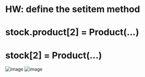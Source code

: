 # HW: define the setitem method
#     stock.product[2] = Product(...)
#     stock[2] = Product(...)

![image](https://user-images.githubusercontent.com/104380929/196023013-35b8f7a2-5886-45db-8dd7-2bbfe82fa1eb.png)
![image](https://user-images.githubusercontent.com/104380929/196022889-128820a1-aff9-49f6-ac0e-4d648694887f.png)
